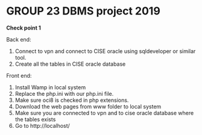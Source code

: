 # GROUP 23 DBMS project 2019

**Check point 1**

Back end:
1. Connect to vpn and connect to CISE oracle using sqldeveloper or similar tool.
2. Create all the tables in CISE oracle database

Front end:
1. Install Wamp in local system
2. Replace the php.ini with our php.ini file.
3. Make sure oci8 is checked in php extensions.
4. Download the web pages from www folder to local system
5. Make sure you are connected to vpn and to cise oracle database where the tables exists
6. Go to http://localhost/
